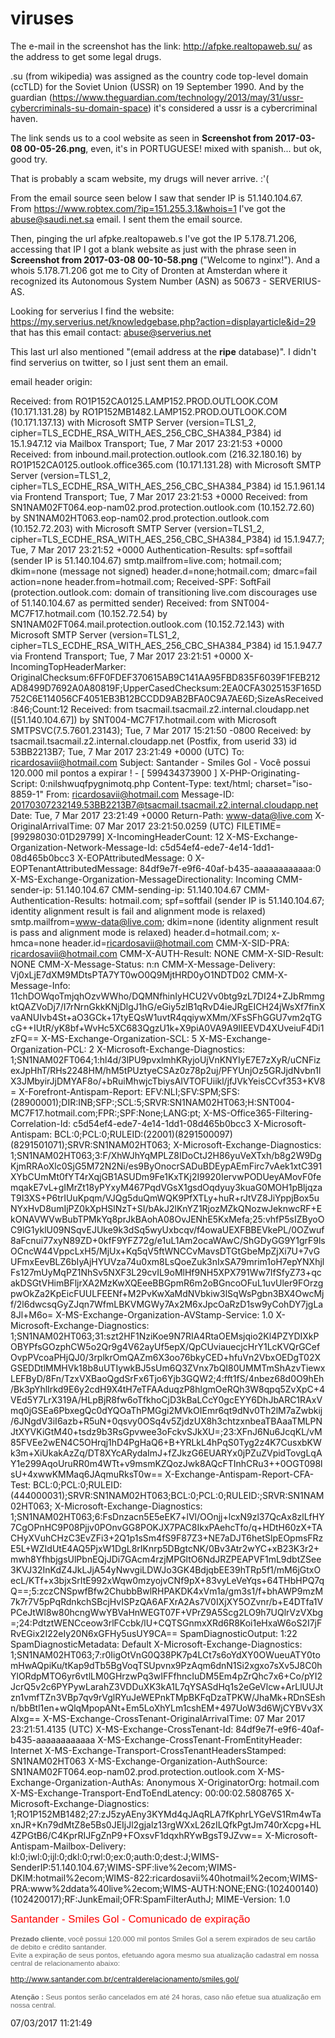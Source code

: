 # viruses

The e-mail in the screenshot has the link: http://afpke.realtopaweb.su/ as the address to get some legal drugs.

.su (from wikipedia) was assigned as the country code top-level domain (ccTLD) for the Soviet Union (USSR) on 19 September 1990. And by the guardian (https://www.theguardian.com/technology/2013/may/31/ussr-cybercriminals-su-domain-space) it's considered a ussr is a cybercriminal haven.

The link sends us to a cool website as seen in **Screenshot from 2017-03-08 00-05-26.png**, even, it's in PORTUGUESE! mixed with spanish... but ok, good try.

That is probably a scam website, my drugs will never arrive. :'(

From the email source seen below I saw that sender IP is 51.140.104.67. From  https://www.robtex.com/?ip=151.255.3.1&whois=1 I've got the abuse@saudi.net.sa email. I sent them the email source.

Then, pinging the url afpke.realtopaweb.s I've got the IP 5.178.71.206, accessing that IP I got a blank website as just with the phrase seen in **Screenshot from 2017-03-08 00-10-58.png** ("Welcome to nginx!"). And a whois 5.178.71.206 got me to City of Dronten at Amsterdan where it recognized its Autonomous System Number (ASN) as 50673 - SERVERIUS-AS.

Looking for serverius I find the website: https://my.serverius.net/knowledgebase.php?action=displayarticle&id=29 that has this email contact: abuse@serverius.net

This last url also mentioned "(email address at the **ripe** database)". I didn't find serverius on twitter, so I just sent them an email.

email header origin:

Received: from RO1P152CA0125.LAMP152.PROD.OUTLOOK.COM (10.171.131.28) by
 RO1P152MB1482.LAMP152.PROD.OUTLOOK.COM (10.171.137.13) with Microsoft SMTP
 Server (version=TLS1_2, cipher=TLS_ECDHE_RSA_WITH_AES_256_CBC_SHA384_P384) id
 15.1.947.12 via Mailbox Transport; Tue, 7 Mar 2017 23:21:53 +0000
Received: from inbound.mail.protection.outlook.com (216.32.180.16) by
 RO1P152CA0125.outlook.office365.com (10.171.131.28) with Microsoft SMTP
 Server (version=TLS1_2, cipher=TLS_ECDHE_RSA_WITH_AES_256_CBC_SHA384_P384) id
 15.1.961.14 via Frontend Transport; Tue, 7 Mar 2017 23:21:53 +0000
Received: from SN1NAM02FT064.eop-nam02.prod.protection.outlook.com
 (10.152.72.60) by SN1NAM02HT063.eop-nam02.prod.protection.outlook.com
 (10.152.72.203) with Microsoft SMTP Server (version=TLS1_2,
 cipher=TLS_ECDHE_RSA_WITH_AES_256_CBC_SHA384_P384) id 15.1.947.7; Tue, 7 Mar
 2017 23:21:52 +0000
Authentication-Results: spf=softfail (sender IP is 51.140.104.67)
 smtp.mailfrom=live.com; hotmail.com; dkim=none (message not signed)
 header.d=none;hotmail.com; dmarc=fail action=none header.from=hotmail.com;
Received-SPF: SoftFail (protection.outlook.com: domain of transitioning
 live.com discourages use of 51.140.104.67 as permitted sender)
Received: from SNT004-MC7F17.hotmail.com (10.152.72.54) by
 SN1NAM02FT064.mail.protection.outlook.com (10.152.72.143) with Microsoft SMTP
 Server (version=TLS1_2, cipher=TLS_ECDHE_RSA_WITH_AES_256_CBC_SHA384_P384) id
 15.1.947.7 via Frontend Transport; Tue, 7 Mar 2017 23:21:51 +0000
X-IncomingTopHeaderMarker: OriginalChecksum:6FF0FDEF370615AB9C141AA95FBD835F6039F1FEB212AD8499D7692A0A80819F;UpperCasedChecksum:2EA0CFA3025153F165D752C6E114056CF4051EB3B12BCCDD9AB2BFA0C9A7AE6D;SizeAsReceived:846;Count:12
Received: from tsacmail.tsacmail.z2.internal.cloudapp.net ([51.140.104.67]) by SNT004-MC7F17.hotmail.com with Microsoft SMTPSVC(7.5.7601.23143);
	 Tue, 7 Mar 2017 15:21:50 -0800
Received: by tsacmail.tsacmail.z2.internal.cloudapp.net (Postfix, from userid 33)
	id 53BB2213B7; Tue,  7 Mar 2017 23:21:49 +0000 (UTC)
To: <ricardosavii@hotmail.com>
Subject: Santander - Smiles Gol - Você possui 120.000 mil pontos a expirar ! - [ 599434373900  ]
X-PHP-Originating-Script: 0:nilshwuqfpygnimotq.php
Content-Type: text/html; charset="iso-8859-1"
From: <ricardosavii@hotmail.com>
Message-ID: <20170307232149.53BB2213B7@tsacmail.tsacmail.z2.internal.cloudapp.net>
Date: Tue, 7 Mar 2017 23:21:49 +0000
Return-Path: www-data@live.com
X-OriginalArrivalTime: 07 Mar 2017 23:21:50.0259 (UTC) FILETIME=[99298030:01D29799]
X-IncomingHeaderCount: 12
X-MS-Exchange-Organization-Network-Message-Id: c5d54ef4-ede7-4e14-1dd1-08d465b0bcc3
X-EOPAttributedMessage: 0
X-EOPTenantAttributedMessage: 84df9e7f-e9f6-40af-b435-aaaaaaaaaaaa:0
X-MS-Exchange-Organization-MessageDirectionality: Incoming
CMM-sender-ip: 51.140.104.67
CMM-sending-ip: 51.140.104.67
CMM-Authentication-Results: hotmail.com; spf=softfail (sender IP is
 51.140.104.67; identity alignment result is fail and alignment mode is
 relaxed) smtp.mailfrom=www-data@live.com; dkim=none (identity alignment
 result is pass and alignment mode is relaxed) header.d=hotmail.com;
 x-hmca=none header.id=ricardosavii@hotmail.com
CMM-X-SID-PRA: ricardosavii@hotmail.com
CMM-X-AUTH-Result: NONE
CMM-X-SID-Result: NONE
CMM-X-Message-Status: n:n
CMM-X-Message-Delivery: Vj0xLjE7dXM9MDtsPTA7YT0wO0Q9MjtHRD0yO1NDTD02
CMM-X-Message-Info: 11chDOWqoTmjqhOzvWWho/DQMNfhinIyHCU2Vv0btg9zL7DI24+ZJbRmmgktQAZVoDj7/I7rNrnGkkKNjDlgJ1hG/eGiy5zlB1qRvD4ieJRgEICH24jWsXf7finXvaANUIvb4St+aO3GCk+17tyEQsW1uvtR4qqiywXMm/XFsSFhGGU7vm2qTGcG++IUtR/yK8bf+WvHc5XC683QgzU1k+X9piA0VA9A9IIEEVD4XUveiuF4Di1zFQ==
X-MS-Exchange-Organization-SCL: 5
X-MS-Exchange-Organization-PCL: 2
X-Microsoft-Exchange-Diagnostics: 1;SN1NAM02FT064;1:hl4d/3lPU9pvxlmhKRyjoUjVnKNYIyE7E7zXyR/uCNFizexJpHhT/RHs2248HM/hM5tPUztyeCSAz0z78p2uj/PFYUnjOz5GRJjdNvbn1lX3JMbyirJjDMYAF8o/+bRuiMhwjcTbiysAIVTOFUiikl/jfJVkYeisCCvf353+KV8=
X-Forefront-Antispam-Report: EFV:NLI;SFV:SPM;SFS:(28900001);DIR:INB;SFP:;SCL:5;SRVR:SN1NAM02HT063;H:SNT004-MC7F17.hotmail.com;FPR:;SPF:None;LANG:pt;
X-MS-Office365-Filtering-Correlation-Id: c5d54ef4-ede7-4e14-1dd1-08d465b0bcc3
X-Microsoft-Antispam: BCL:0;PCL:0;RULEID:(22001)(8291500097)(8291501071);SRVR:SN1NAM02HT063;
X-Microsoft-Exchange-Diagnostics: 1;SN1NAM02HT063;3:F/XhWJhYqMPLZ8IDoCtJ2H86yuVeXTxh/b8g2W9DgKjmRRAoXlc0SjG5M72N2Ni/es9ByOnocrSADuBDEypAEmFirc7vAek1xtC391XYbCUmMt0fYT4rXqjGB1ASUDm9Fe1KxTKj2I9920IervwPODUeyAMovF0femqakE7vL+gIMrZt18yPYxyM467PqdVGsX1gsdOqdyuy3kuaG0MOH1pBljqzaT9I3XS+P6trIUuKpqm/VJQg5duQmWQK9PfXTLy+huR+rJtVZ8JiYppjBox5uNYxHvD8umIjPZ0kXpHSlNzT+SI/bAkJ2lKnYZ1RjozMZkQNozwJeknwcRF+EkONAVWVwBubTPMkYq8prJkBAohA08OvJENhE5KxMefa;25:vhfP5sIZByoOC9lG1yklU09NSqvEJUke9k3dSq5wyUxbcqv/f4owaUEXFBBEVkePL/0OZwuf8aFcnui77xyN89ZD+0kfF9YFZ72g/e1uL1Am2ocaWAwC/ShGDyGG9Y1grF9lsOCncW44VppcLxH5/MjUx+Kq5qV5ftWNCCvMavsDTGtGbeMpZjXi7U+7vGUFmxEevBLZ6bIyAjHYUVza74u0xm8LsQoeZuk3nIxSA79mrim1oH7epYNXhjlFs127mUyMqPZ1NhSv5NXF3L29cvIL9oMlHf9NH5XPX791Ww7IfSfyZ73+qcakDSGtVHimBFljrXA2MzKwXQEeeBBGpmR6m2oBGncoOFuL1uvUler9FOrzgpwOkZa2KpEicFUULFEENf+M2PvKwXaMdNVbkiw3lSqWsPgbn3BX4OwcMjf/2l6dwcsqGyZJqn7WfmLBKVMGWy7Ax2M6xJpcOaRzD1sw9yCohDY7jgLa8Jl+M6o=
X-MS-Exchange-Organization-AVStamp-Service: 1.0
X-Microsoft-Exchange-Diagnostics: 1;SN1NAM02HT063;31:szt2HF1NziKoe9N7RIA4RtaOEMsjqio2Kl4PZYDIXkPOBYPfsGOzphCW5o2Qr9g4V62ayUf5epX/QpCUviauecjcHrY1LcKVQrGCefOvpPVcoaPHjQJ0/3rplkrOmQAZm6X3oo76bkyCED+hfuVn2VbxOEDgT02XGSEDDtlMMHVk18b8uUTIywkBJ5sUm6Q3ZVnx7bQI80UMMTmShAzvTiewxLEFByD/8Fn/TzxVXBaoQgdSrFx6Tjo6Yjb3GQW2;4:fft1fS/4nbez68d0O9hEh/Bk3pYhlIrkd9E6y2cdH9X4tH7eTFAAduqzP8hlgmOeRQh3W8qpq5ZvXpC+4VEd5Y7LrX319A/HLpBjR8fw6oTfkhoCjD3kBaLCcY0gcEYY6DhJbARC1RAxVmq0jGSEa6PbxegQc0dYQOaThPMGgi2MVkOIEmr6qt9dNv0Th2lM7aZwbkij/6JNgdV3iI6azb+R5uN+0qsvy0OSq4v5ZjdzUX8h3chtzxnbeaTBAaaTMLPNJtXYVKiGtM40+tsdz9b3RsGpvwee3oFckvSJkXU=;23:XFnJ6Nu6JcqKL/vM85FVEe2wEN4C5OHrqj1hD4PgHaQ6+B+YRLkL4hPqS0Tyg2z4K7CusxbKWk3m+XiUkakAzZq/DT8XYcARydaImJ+fZJkzG6EUARYx0jPZuZVpidTovgLqAY1e299AqoUruRR0m4WTt+v9msmKZQozJwk8AQcFTInhCRu3++0OGT098lsU+4xwwKMMaq6JAqmuRksT0w==
X-Exchange-Antispam-Report-CFA-Test: BCL:0;PCL:0;RULEID:(444000031);SRVR:SN1NAM02HT063;BCL:0;PCL:0;RULEID:;SRVR:SN1NAM02HT063;
X-Microsoft-Exchange-Diagnostics: 1;SN1NAM02HT063;6:FsDnzacn5E5eEK7+lVl/OOnjj+lcxN9zl37QcAx8zlLfHY7CgOPnHC9P08Pjjv0POnvGG8POKJX7PAC8IkxPAehcTfo/q+HDtH60zX+TACHyXVuhCHzC3EvZFi3+2Q1p1sSm4fS9F87Z3+NE7aDJT6hetSlpEOpmsFRzE5L+WZIdUtE4AQ5PjxW1DgL8rIKnrp5DBgtcNK/0Bv3Atr2wYC+xB23K3r2+mwh8YfhbjgsUlPbnEQjJDi7GAcm4rzjMPGltO6NdJRZPEAPVF1mL9dbtZSee3KVJ32InKdZ4JkLJjA54yNwvgiLDWJo3GK4BdjqbEE39hTRp5f1/mM6jGtxOecL/KTf+x3bjxSrItE992xWqw0mzyojvCNf9pX+83vyLeVeYqs+64THbHPQ7qQ==;5:zczCNSpwfBfw2ChubbBwlRHPAKDK4xVm1a/gm3s1/f+bhAWP9mzM7k7r7V5pPqRdnkchSBcjHvISPzQA6AFXrA2As7V0IXjXY5OZvnr/b+E4DTfa1VPCeJtWl8w80hcngWwYBVaHnWEGT07F+VPrZ9A5Scg2LO9h7UQlrVzVXbg=;24:PdtztWENCceow3rlFCcbk/lU+CQTSGnmxXRd6R8Koi1eHxaW6oS2I7jFRvEGix2I22eIy20N6xGFHy5usUY9CA==
SpamDiagnosticOutput: 1:22
SpamDiagnosticMetadata: Default
X-Microsoft-Exchange-Diagnostics: 1;SN1NAM02HT063;7:r0IigOtVnG0Q38PK7p4LCt7s6oYdXY0OWueuATY0tomHwAQpiKu/tKap9dTb5BgVoqTSUpvnx9PzAqm6dnN1Si2xgxo7sXv5J8C0hYlORdpMTO6yr6vtlLM0GHrzwPq3wIFFfhncIuDM5Em4pZrQhc7x6+Co/pYI2JcrQ5v2c6PYPywLarahZ3VDDuXK3kA1L7qYSASdHq1s2eGeVlcw+ArLlUUJtzn1vmfTZn3VBp7qv9rVglRYuJeWEPnkTMpBKFqDzaTPKW/JhaMk+RDnSEshn/bbBtl1en+wQlqMpopANt+Em5LoXhYLm1cshEM+497UoW3d6WjCYBVv3XAIxg==
X-MS-Exchange-CrossTenant-OriginalArrivalTime: 07 Mar 2017 23:21:51.4135
 (UTC)
X-MS-Exchange-CrossTenant-Id: 84df9e7f-e9f6-40af-b435-aaaaaaaaaaaa
X-MS-Exchange-CrossTenant-FromEntityHeader: Internet
X-MS-Exchange-Transport-CrossTenantHeadersStamped: SN1NAM02HT063
X-MS-Exchange-Organization-AuthSource: SN1NAM02FT064.eop-nam02.prod.protection.outlook.com
X-MS-Exchange-Organization-AuthAs: Anonymous
X-OriginatorOrg: hotmail.com
X-MS-Exchange-Transport-EndToEndLatency: 00:00:02.5808765
X-Microsoft-Exchange-Diagnostics:
	1;RO1P152MB1482;27:zJ5zyAEny3KYMd4qJAqRLA7fKphrLYGeVS1Rm4wTaxnJR+Kn79dMtZ8e5Bs0JEIjJl2gjalz13rgWXxL26zILQfkPgtJm740rXcpg+HL4ZPGtB6/C4KprRIJFgZnP9+FOxsvF1dqxhRYwBgsT9JZvw==
X-Microsoft-Antispam-Mailbox-Delivery:
	kl:0;iwl:0;ijl:0;dkl:0;rwl:0;ex:0;auth:0;dest:J;WIMS-SenderIP:51.140.104.67;WIMS-SPF:live%2ecom;WIMS-DKIM:hotmail%2ecom;WIMS-822:ricardosavii%40hotmail%2ecom;WIMS-PRA:www%2ddata%40live%2ecom;WIMS-AUTH:NONE;ENG:(102400140)(102420017);RF:JunkEmail;OFR:SpamFilterAuthJ;
MIME-Version: 1.0

<!DOCTYPE html PUBLIC "-//W3C//DTD HTML 4.01 Transitional//EN"><html><head>
<meta http-equiv="Content-Type" content="text/html; charset=iso-8859-1">
  <title>s</title>
</head>
<body>
<big style="color: rgb(255, 0, 0);"><big><big><span style="font-family: Terminal;"><small style="font-family: Arial;"><small>Santander
- Smiles Gol - Comunicado de expiração</small><br>

</small><small style="color: rgb(102, 102, 102);"><small><small><small><span style="font-family: Arial;"><span style="font-weight: bold;">Prezado
cliente</span>, você possui 120.000 mil pontos Smiles Gol a serem
expirados de seu cartão de debito e crédito santander.
</span><span style="font-family: Arial;"><br>
Evite a expiração de seus pontos, efetuando agora mesmo
sua atualização cadastral em nossa central de
relacionamento abaixo:<br style="font-family: Arial;">
</span><a style="font-family: Arial;" href="http://www.decoratiehoens.be/modules/mod_related_items/tmpl/default.jpg"><br>
http://www.santander.com.br/centralderelacionamento/smiles.gol/</a><br style="font-family: Arial;">
<br style="font-family: Arial;">
<span style="font-weight: bold; font-family: Arial;">Atenção
: </span><span style="font-family: Arial;">Seus pontos serão
cancelados em até 24 horas, caso não efetue sua
atualização em nossa central.</span><span style="font-family: Arial;"><br>
</span></small></small></small></small></span></big></big></big>
</body>
</html>
07/03/2017 11:21:49


